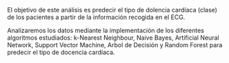 El objetivo de este análisis es predecir el tipo de dolencia cardíaca (clase) de los pacientes a partir de la información recogida en el ECG.

Analizaremos los datos mediante la implementación de los diferentes algoritmos estudiados: k-Nearest Neighbour, Naive Bayes, Artificial Neural Network, Support Vector Machine, Arbol de Decisión y Random Forest para predecir el tipo de docencia cardíaca.
